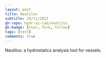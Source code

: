 ```yaml
---
layout: post
title: Nautilus
subtitle: 29/11/2022
gh-repo: hydr-ai-lab/nautilus
gh-badge: [star, fork, follow]
tags: [test]
comments: true
---
```


Nautilus: a hydrostatics analysis tool for vessels.
